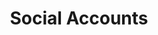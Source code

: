 ---
title: "Social Accounts"
description: "External social accounts for DessieOwO"
links: 
  - link: "mailto:dessieowo.com"
    name: "Email"
  - link: "/blog"
    name: "Blog"
  - link: "https://dessiexyz.tumblr.com"
    name: "Tumblr"
  - link: "https://www.chess.com/member/dessieowo"
    name: "Chess.com"
  - link: "https://bsky.app/profile/dessieowo.com"
    name: "Bluesky"
---